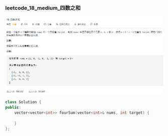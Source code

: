 ### leetcode_18_medium_四数之和

![image-20201130150403353](leetcode_18_medium_四数之和.assets/image-20201130150403353.png)

```c++
class Solution {
public:
    vector<vector<int>> fourSum(vector<int>& nums, int target) {

    }
};
```


